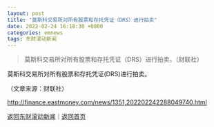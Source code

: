 ```yaml
---
layout: post
title: "莫斯科交易所对所有股票和存托凭证（DRS）进行拍卖"
date: 2022-02-24 16:18:30 +0800
categories: emnews
tags: 东财滚动新闻
---
```

> 莫斯科交易所对所有股票和存托凭证（DRS）进行拍卖。（财联社）

<p>莫斯科交易所对所有股票和存托凭证(DRS)进行拍卖。</p><p class="em_media">（文章来源：财联社）</p>

<http://finance.eastmoney.com/news/1351,202202242288049740.html>

[返回东财滚动新闻](//finews.withounder.com/emnews/)｜[返回首页](//finews.withounder.com/)